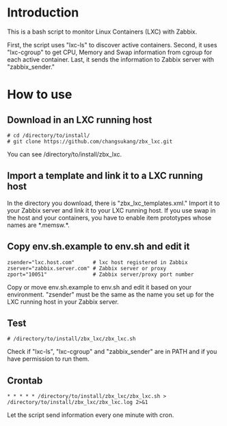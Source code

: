 # Introduction
This is a bash script to monitor Linux Containers (LXC) with Zabbix.

First, the script uses "lxc-ls" to discover active containers. 
Second, it uses "lxc-cgroup" to get CPU, Memory and Swap information from cgroup for each active container.
Last, it sends the information to Zabbix server with "zabbix_sender."

# How to use

## Download in an LXC running host
```
# cd /directory/to/install/
# git clone https://github.com/changsukang/zbx_lxc.git
```
You can see /directory/to/install/zbx_lxc.

## Import a template and link it to a LXC running host
In the directory you download, there is "zbx_lxc_templates.xml." 
Import it to your Zabbix server and link it to your LXC running host.
If you use swap in the host and your containers, you have to enable item prototypes whose names are \*.memsw.\*.

## Copy env.sh.example to env.sh and edit it
```
zsender="lxc.host.com"      # lxc host registered in Zabbix
zserver="zabbix.server.com" # Zabbix server or proxy
zport="10051"               # Zabbix server/proxy port number
```
Copy or move env.sh.example to env.sh and edit it based on your environment. 
"zsender" must be the same as the name you set up for the LXC running host in your Zabbix server.

## Test
```
# /directory/to/install/zbx_lxc/zbx_lxc.sh
```
Check if "lxc-ls", "lxc-cgroup" and "zabbix_sender" are in PATH and if you have permission to run them.

## Crontab
```
* * * * * /directory/to/install/zbx_lxc/zbx_lxc.sh > /directory/to/install/zbx_lxc/zbx_lxc.log 2>&1
```
Let the script send information every one minute with cron.
